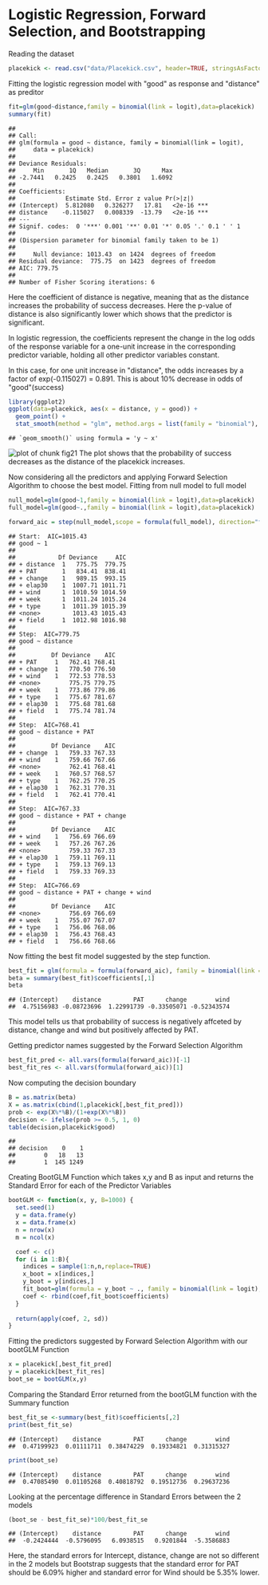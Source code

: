 # Logistic Regression, Forward Selection, and Bootstrapping



Reading the dataset

```r
placekick <- read.csv("data/Placekick.csv", header=TRUE, stringsAsFactors=FALSE)
```

Fitting the logistic regression model with "good" as response and "distance" as preditor

```r
fit=glm(good~distance,family = binomial(link = logit),data=placekick)
summary(fit)
```

```
## 
## Call:
## glm(formula = good ~ distance, family = binomial(link = logit), 
##     data = placekick)
## 
## Deviance Residuals: 
##     Min       1Q   Median       3Q      Max  
## -2.7441   0.2425   0.2425   0.3801   1.6092  
## 
## Coefficients:
##              Estimate Std. Error z value Pr(>|z|)    
## (Intercept)  5.812080   0.326277   17.81   <2e-16 ***
## distance    -0.115027   0.008339  -13.79   <2e-16 ***
## ---
## Signif. codes:  0 '***' 0.001 '**' 0.01 '*' 0.05 '.' 0.1 ' ' 1
## 
## (Dispersion parameter for binomial family taken to be 1)
## 
##     Null deviance: 1013.43  on 1424  degrees of freedom
## Residual deviance:  775.75  on 1423  degrees of freedom
## AIC: 779.75
## 
## Number of Fisher Scoring iterations: 6
```
Here the coefficient of distance is negative, meaning that as the distance increases the probability of success decreases. Here the p-value of distance is also significantly lower which shows that the predictor is significant.

In logistic regression, the coefficients represent the change in the log odds of the response variable for a one-unit increase in the corresponding predictor variable, holding all other predictor variables constant.

In this case, for one unit increase in "distance", the odds increases by a factor of exp(-0.115027) = 0.891. This is about 10% decrease in odds of "good"(success)


```r
library(ggplot2)
ggplot(data=placekick, aes(x = distance, y = good)) +
  geom_point() +
  stat_smooth(method = "glm", method.args = list(family = "binomial"), se = FALSE)
```

```
## `geom_smooth()` using formula = 'y ~ x'
```

![plot of chunk fig21](figure/fig21-1.png)
The plot shows that the probability of success decreases as the distance of the placekick increases.

Now considering all the predictors and applying Forward Selection Algorithm to choose the best model. Fitting from null model to full model

```r
null_model=glm(good~1,family = binomial(link = logit),data=placekick)
full_model=glm(good~.,family = binomial(link = logit),data=placekick)

forward_aic = step(null_model,scope = formula(full_model), direction="forward")
```

```
## Start:  AIC=1015.43
## good ~ 1
## 
##            Df Deviance     AIC
## + distance  1   775.75  779.75
## + PAT       1   834.41  838.41
## + change    1   989.15  993.15
## + elap30    1  1007.71 1011.71
## + wind      1  1010.59 1014.59
## + week      1  1011.24 1015.24
## + type      1  1011.39 1015.39
## <none>         1013.43 1015.43
## + field     1  1012.98 1016.98
## 
## Step:  AIC=779.75
## good ~ distance
## 
##          Df Deviance    AIC
## + PAT     1   762.41 768.41
## + change  1   770.50 776.50
## + wind    1   772.53 778.53
## <none>        775.75 779.75
## + week    1   773.86 779.86
## + type    1   775.67 781.67
## + elap30  1   775.68 781.68
## + field   1   775.74 781.74
## 
## Step:  AIC=768.41
## good ~ distance + PAT
## 
##          Df Deviance    AIC
## + change  1   759.33 767.33
## + wind    1   759.66 767.66
## <none>        762.41 768.41
## + week    1   760.57 768.57
## + type    1   762.25 770.25
## + elap30  1   762.31 770.31
## + field   1   762.41 770.41
## 
## Step:  AIC=767.33
## good ~ distance + PAT + change
## 
##          Df Deviance    AIC
## + wind    1   756.69 766.69
## + week    1   757.26 767.26
## <none>        759.33 767.33
## + elap30  1   759.11 769.11
## + type    1   759.13 769.13
## + field   1   759.33 769.33
## 
## Step:  AIC=766.69
## good ~ distance + PAT + change + wind
## 
##          Df Deviance    AIC
## <none>        756.69 766.69
## + week    1   755.07 767.07
## + type    1   756.06 768.06
## + elap30  1   756.43 768.43
## + field   1   756.66 768.66
```

Now fitting the best fit model suggested by the step function.

```r
best_fit = glm(formula = formula(forward_aic), family = binomial(link = logit), data = placekick)
beta = summary(best_fit)$coefficients[,1]
beta
```

```
## (Intercept)    distance         PAT      change        wind 
##  4.75156983 -0.08723696  1.22991739 -0.33505071 -0.52343574
```
This model tells us that probability of success is negatively affceted by distance, change and wind but positively affected by PAT.

Getting predictor names suggested by the Forward Selection Algorithm

```r
best_fit_pred <- all.vars(formula(forward_aic))[-1]
best_fit_res <- all.vars(formula(forward_aic))[1]
```

Now computing the decision boundary

```r
B = as.matrix(beta)
X = as.matrix(cbind(1,placekick[,best_fit_pred]))
prob <- exp(X%*%B)/(1+exp(X%*%B))
decision <- ifelse(prob >= 0.5, 1, 0)
table(decision,placekick$good)
```

```
##         
## decision    0    1
##        0   18   13
##        1  145 1249
```
Creating BootGLM Function which takes x,y and B as input and returns the Standard Error for each of the Predictor Variables

```r
bootGLM <- function(x, y, B=1000) {
  set.seed(1)
  y = data.frame(y)
  x = data.frame(x)
  n = nrow(x)
  m = ncol(x)

  coef <- c()
  for (i in 1:B){
    indices = sample(1:n,n,replace=TRUE)
    x_boot = x[indices,]
    y_boot = y[indices,]
    fit_boot=glm(formula = y_boot ~ ., family = binomial(link = logit), data = x_boot)
    coef <- rbind(coef,fit_boot$coefficients)
  }
  
  return(apply(coef, 2, sd))
}
```

Fitting the predictors suggested by Forward Selection Algorithm with our bootGLM Function

```r
x = placekick[,best_fit_pred]
y = placekick[best_fit_res]
boot_se = bootGLM(x,y)
```

Comparing the Standard Error returned from the bootGLM function with the Summary function

```r
best_fit_se <-summary(best_fit)$coefficients[,2]
print(best_fit_se)
```

```
## (Intercept)    distance         PAT      change        wind 
##  0.47199923  0.01111711  0.38474229  0.19334821  0.31315327
```

```r
print(boot_se)
```

```
## (Intercept)    distance         PAT      change        wind 
##  0.47085490  0.01105268  0.40818792  0.19512736  0.29637236
```
Looking at the percentage difference in Standard Errors between the 2 models

```r
(boot_se - best_fit_se)*100/best_fit_se
```

```
## (Intercept)    distance         PAT      change        wind 
##  -0.2424444  -0.5796095   6.0938515   0.9201844  -5.3586883
```
Here, the standard errors for Intercept, distance, change are not so different in the 2 models but Bootstrap suggests that the standard error for PAT should be 6.09% higher and standard error for Wind should be 5.35% lower. 

